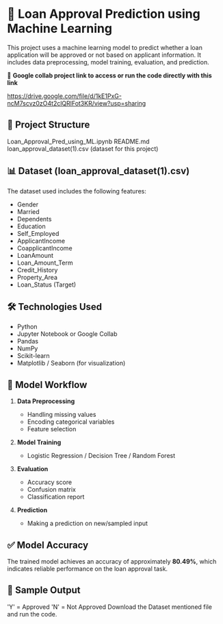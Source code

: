 # 🏦 Loan Approval Prediction using Machine Learning

This project uses a machine learning model to predict whether a loan application will be approved or not based on applicant information. It includes data preprocessing, model training, evaluation, and prediction.

📁 **Google collab project link to access or run the code directly with this link**

https://drive.google.com/file/d/1kE1PxG-ncM7scvz0zO4t2clQRlFot3KR/view?usp=sharing


## 📁 Project Structure

Loan_Approval_Pred_using_ML.ipynb
README.md
loan_approval_dataset(1).csv (dataset for this project)


## 📊 Dataset (loan_approval_dataset(1).csv)

The dataset used includes the following features:

- Gender
- Married
- Dependents
- Education
- Self_Employed
- ApplicantIncome
- CoapplicantIncome
- LoanAmount
- Loan_Amount_Term
- Credit_History
- Property_Area
- Loan_Status (Target)

## 🛠️ Technologies Used

- Python
- Jupyter Notebook or Google Collab
- Pandas
- NumPy
- Scikit-learn
- Matplotlib / Seaborn (for visualization)

## 📌 Model Workflow

1. **Data Preprocessing**  
   - Handling missing values
   - Encoding categorical variables
   - Feature selection

2. **Model Training**  
   - Logistic Regression / Decision Tree / Random Forest

3. **Evaluation**  
   - Accuracy score
   - Confusion matrix
   - Classification report

4. **Prediction**  
   - Making a prediction on new/sampled input

## ✅ Model Accuracy

The trained model achieves an accuracy of approximately **80.49%**, which indicates reliable performance on the loan approval task.

## 🧪 Sample Output

'Y' = Approved
'N' = Not Approved
Download the Dataset mentioned file and run the code.
